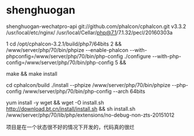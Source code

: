 # shenghuogan
shenghuogan-wechatpro-api
git://github.com/phalcon/cphalcon.git v3.3.2
/usr/local/etc/nginx/
/usr/local/Cellar/php@7.1/7.1.32/pecl/20160303a

1 cd /opt/cphalcon-3.2.1/build/php7/64bits
2 && 
 /www/server/php/70/bin/phpize --enable-phalcon  --with-phpconfig=/www/server/php/70/bin/php-config
 ./configure --with-php-config=/www/server/php/70/bin/php-config
5 &&
 
 make && make install

cd cphalcon/build
./install --phpize /www/server/php/70/bin/phpize --php-config /www/server/php/70/bin/php-config --arch 64bits


yum	install	-y	wget	&&	wget	-O	install.sh	http://download.bt.cn/install/install.sh	&&	sh	install.sh
/www/server/php/70/lib/php/extensions/no-debug-non-zts-20151012

项目是在一个状态很不好的情况下开发的，代码真的很烂